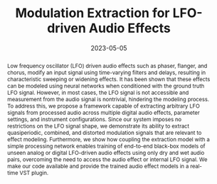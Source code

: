 ---
layout        : default-publication
title         : "Modulation Extraction for LFO-driven Audio Effects"
collection    : publications
permalink     : /publications/2023-05-22-mitcheltree2023lfo

abstract      : "Low frequency oscillator (LFO) driven audio effects such as phaser, flanger, and chorus, modify an input signal using time-varying filters and delays, resulting in characteristic sweeping or widening effects. It has been shown that these effects can be modeled using neural networks when conditioned with the ground truth LFO signal. However, in most cases, the LFO signal is not accessible and measurement from the audio signal is nontrivial, hindering the modeling process. To address this, we propose a framework capable of extracting arbitrary LFO signals from processed audio across multiple digital audio effects, parameter settings, and instrument configurations. Since our system imposes no restrictions on the LFO signal shape, we demonstrate its ability to extract quasiperiodic, combined, and distorted modulation signals that are relevant to effect modeling. Furthermore, we show how coupling the extraction model with a simple processing network enables training of end-to-end black-box models of unseen analog or digital LFO-driven audio effects using only dry and wet audio pairs, overcoming the need to access the audio effect or internal LFO signal. We make our code available and provide the trained audio effect models in a real-time VST plugin."

date            : 2023-05-05
venue           : 'DAFX 2023 - International Conference on Digital Audio Effects (DAFx23)'
paperurl        : '/files/mitcheltree2023lfo-paper.pdf'
image           : '/files/mitcheltree2023lfo-image.png'
imagewidth      : 80.0
poster          : 
presentation    : 
code            : 'https://github.com/christhetree/mod_extraction'
codename        : 'https://github.com/christhetree/mod_extraction'
data            : 
dataname        : 
webpage         : 'https://christhetr.ee/mod_extraction/'
webpagename     : 'https://christhetr.ee/mod_extraction/'
categories      : 
citation        : 'Mitcheltree, C., Steinmetz, C. J., Comunità, M., Reiss, J. D. <b>"Modulation Extraction for LFO-driven Audio Effects"</b> - <i>International Conference on Digital Audio Effects. DAFx 2023.</i>'
author_profile  : true
---